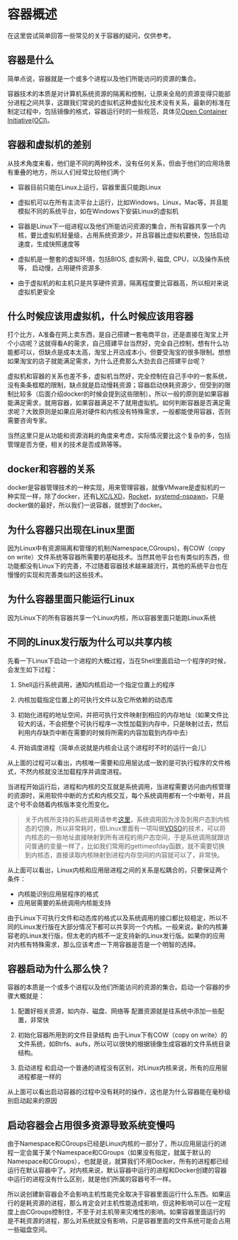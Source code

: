 # 容器概述

在这里尝试简单回答一些常见的关于容器的疑问，仅供参考。

## 容器是什么
简单点说，容器就是一个或多个进程以及他们所能访问的资源的集合。

容器技术的本质是对计算机系统资源的隔离和控制，让原来全局的资源变得只能部分进程之间共享，这跟我们常说的虚拟机这种虚拟化技术没有关系，最新的标准在制定过程中，包括镜像的格式，容器运行时的一些规范，具体见[Open Container Initiative(OCI)](https://www.opencontainers.org/)。

## 容器和虚拟机的差别
从技术角度来看，他们是不同的两种技术，没有任何关系，但由于他们的应用场景有重叠的地方，所以人们经常比较他们两个

* 容器目前只能在Linux上运行，容器里面只能跑Linux
* 虚拟机可以在所有主流平台上运行，比如Windows，Linux，Mac等，并且能模拟不同的系统平台，如在Windows下安装Linux的虚拟机   

* 容器是Linux下一组进程以及他们所能访问资源的集合，所有容器共享一个内核，要比虚拟机轻量级，占用系统资源少，并且容器比虚拟机要快，包括启动速度，生成快照速度等
* 虚拟机是一整套的虚拟环境，包括BIOS, 虚拟网卡, 磁盘, CPU，以及操作系统等， 启动慢，占用硬件资源多. 

* 由于虚拟机的和主机只是共享硬件资源，隔离程度要比容器高，所以相对来说虚拟机更安全

## 什么时候应该用虚拟机，什么时候应该用容器
打个比方，A准备在网上卖东西，是自己搭建一套电商平台，还是直接在淘宝上开个小店呢？这就得看A的需求，自己搭建平台当然好，完全自己控制，想有什么功能都可以，但缺点是成本太高，淘宝上开店成本小，但要受淘宝的很多限制。想想如果淘宝的店子就能满足需求，为什么还费那么大劲去自己搭建平台呢？

虚拟机和容器的关系也差不多，虚拟机当然好，完全控制在自己手中的一套系统，没有条条框框的限制，缺点就是启动慢耗资源；容器启动快耗资源少，但受到的限制比较多（后面介绍docker的时候会提到这些限制）。所以一般的原则是如果容器能满足需求，就用容器，如果容器满足不了就用虚拟机。如何判断容器是否满足需求呢？大致原则是如果应用对硬件和内核没有特殊需求，一般都能使用容器，否则需要咨询专家。

当然这里只是从功能和资源消耗的角度来考虑，实际情况要比这个复杂的多，包括管理是否方便，相关的技术是否成熟等等。

## docker和容器的关系
docker是容器管理技术的一种实现，用来管理容器，就像VMware是虚拟机的一种实现一样，除了docker，还有[LXC/LXD](https://linuxcontainers.org/)，[Rocket](https://coreos.com/rkt/)，[systemd-nspawn](https://www.freedesktop.org/software/systemd/man/systemd-nspawn.html)，只是docker做的最好，所以我们一说容器，就想到了docker。

## 为什么容器只出现在Linux里面
因为Linux中有资源隔离和管理的机制(Namespace,CGroups)，有COW（copy on write）文件系统等容器所需要的基础技术。当然其他平台也有类似的东西，但功能都没有Linux下的完善，不过随着容器技术越来越流行，其他的系统平台也在慢慢的实现和完善类似的这些技术。

## 为什么容器里面只能运行Linux
因为Linux下的所有容器共享一个Linux内核，所以容器里面只能跑Linux系统

## 不同的Linux发行版为什么可以共享内核
先看一下Linux下启动一个进程的大概过程，当在Shell里面启动一个程序的时候，会发生如下过程：

1. Shell运行系统调用，通知内核启动一个指定位置上的程序

2. 内核加载指定位置上的可执行文件以及它所依赖的动态库

3. 初始化进程的地址空间，并把可执行文件映射到相应的内存地址（如果文件比较大的话，不会把整个可执行程序一次性加载到内存中，只是映射过去，然后利用内存缺页中断在需要的时候将所需的内容加载到内存中去）

4. 开始调度进程（简单点说就是内核会让这个进程时不时的运行一会儿）

从上面的过程可以看出，内核唯一需要和应用层达成一致的是可执行程序的文件格式，不然内核就没法加载程序并调度进程。

当进程开始运行后，进程和内核的交互就是系统调用，当进程需要访问由内核管理的资源时，采用软件中断的方式和内核交互，每个系统调用都有一个中断号，并且这个号不会随着内核版本变化而变化。

>关于内核所支持的系统调用请参考[这里](http://man7.org/linux/man-pages/man2/syscalls.2.html)，系统调用因为涉及到用户态到内核态的切换，所以非常耗时，但Linux里面有一项叫做[VDSO](http://man7.org/linux/man-pages/man7/vdso.7.html)的技术，可以将内核态的一些地址直接映射到所有进程的用户态空间，于是系统调用就跟访问普通的变量一样了，比如我们常用的gettimeofday函数，就不需要切换到内核态，直接读取内核映射到进程内存空间的内容就可以了，非常快。

从上面可以看出，Linux内核和应用层进程之间的关系是松耦合的，只要保证两个条件：

* 内核能识别应用层程序的格式
* 应用层需要的系统调用内核能支持

由于Linux下可执行文件和动态库的格式以及系统调用的接口都比较稳定，所以不同的Linux发行版在大部分情况下都可以共享同一个内核。一般来说，新的内核兼容老的Linux发行版，但太老的内核不一定支持新的Linux发行版。如果你的应用对内核有特殊需求，那么应该考虑一下用容器是否是一个明智的选择。

## 容器启动为什么那么快？
容器的本质是一个或多个进程以及他们所能访问的资源的集合。启动一个容器的步骤大概就是：

1. 配置好相关资源，如内存、磁盘、网络等
配置资源就是往系统中添加一些配置，非常快

2. 初始化容器所用到的文件目录结构
由于Linux下有COW（copy on write）的文件系统，如Btrfs、aufs，所以可以很快的根据镜像生成容器的文件系统目录结构。

3. 启动进程
和启动一个普通的进程没有区别，对Linux内核来说，所有的应用层进程都是一样的

从上面可以看出启动容器的过程中没有耗时的操作，这也是为什么容器能在毫秒级别启动起来的原因

## 启动容器会占用很多资源导致系统变慢吗
由于Namespace和CGroups已经是Linux内核的一部分了，所以应用层运行的进程一定会属于某个Namespace和CGroups（如果没有指定，就属于默认的Namespace和CGroups），也就是说，就算我们不用Docker，所有的进程都已经运行在默认容器中了。对内核来说，默认容器中运行的进程和Docker创建的容器中运行的进程没有什么区别，就是他们所属的容器号不一样。

所以说创建新容器会不会影响主机性能完全取决于容器里面运行什么东西。如果运行的是耗资源的进程，那么肯定会对主机性能造成影响，但这种影响可以在一定程度上由CGroups控制住，不至于对主机带来灾难性的影响。如果容器里面运行的是不耗资源的进程，那么对系统就没有影响，只是容器里面的文件系统可能会占用一些磁盘空间。

